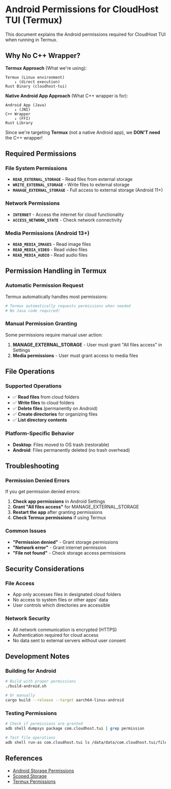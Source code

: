 # Android Permissions for CloudHost TUI (Termux)

This document explains the Android permissions required for CloudHost TUI when running in Termux.

## Why No C++ Wrapper?

**Termux Approach** (What we're using):
```
Termux (Linux environment)
    ↓ (direct execution)
Rust Binary (cloudhost-tui)
```

**Native Android App Approach** (What C++ wrapper is for):
```
Android App (Java)
    ↓ (JNI)
C++ Wrapper
    ↓ (FFI)
Rust Library
```

Since we're targeting **Termux** (not a native Android app), we **DON'T need** the C++ wrapper!

## Required Permissions

### File System Permissions
- **`READ_EXTERNAL_STORAGE`** - Read files from external storage
- **`WRITE_EXTERNAL_STORAGE`** - Write files to external storage  
- **`MANAGE_EXTERNAL_STORAGE`** - Full access to external storage (Android 11+)

### Network Permissions
- **`INTERNET`** - Access the internet for cloud functionality
- **`ACCESS_NETWORK_STATE`** - Check network connectivity

### Media Permissions (Android 13+)
- **`READ_MEDIA_IMAGES`** - Read image files
- **`READ_MEDIA_VIDEO`** - Read video files
- **`READ_MEDIA_AUDIO`** - Read audio files

## Permission Handling in Termux

### Automatic Permission Request
Termux automatically handles most permissions:

```bash
# Termux automatically requests permissions when needed
# No Java code required!
```

### Manual Permission Granting
Some permissions require manual user action:

1. **MANAGE_EXTERNAL_STORAGE** - User must grant "All files access" in Settings
2. **Media permissions** - User must grant access to media files

## File Operations

### Supported Operations
- ✅ **Read files** from cloud folders
- ✅ **Write files** to cloud folders  
- ✅ **Delete files** (permanently on Android)
- ✅ **Create directories** for organizing files
- ✅ **List directory contents**

### Platform-Specific Behavior
- **Desktop**: Files moved to OS trash (restorable)
- **Android**: Files permanently deleted (no trash overhead)

## Troubleshooting

### Permission Denied Errors
If you get permission denied errors:

1. **Check app permissions** in Android Settings
2. **Grant "All files access"** for MANAGE_EXTERNAL_STORAGE
3. **Restart the app** after granting permissions
4. **Check Termux permissions** if using Termux

### Common Issues
- **"Permission denied"** - Grant storage permissions
- **"Network error"** - Grant internet permission
- **"File not found"** - Check storage access permissions

## Security Considerations

### File Access
- App only accesses files in designated cloud folders
- No access to system files or other apps' data
- User controls which directories are accessible

### Network Security
- All network communication is encrypted (HTTPS)
- Authentication required for cloud access
- No data sent to external servers without user consent

## Development Notes

### Building for Android
```bash
# Build with proper permissions
./build-android.sh

# Or manually
cargo build --release --target aarch64-linux-android
```

### Testing Permissions
```bash
# Check if permissions are granted
adb shell dumpsys package com.cloudhost.tui | grep permission

# Test file operations
adb shell run-as com.cloudhost.tui ls /data/data/com.cloudhost.tui/files
```

## References
- [Android Storage Permissions](https://developer.android.com/training/data-storage)
- [Scoped Storage](https://developer.android.com/training/data-storage#scoped-storage)
- [Termux Permissions](https://wiki.termux.com/wiki/Internal_and_external_storage)
